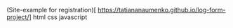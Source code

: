 (Site-example for registration)[ https://tatiananaumenko.github.io/log-form-project/]
html
css
javascript
